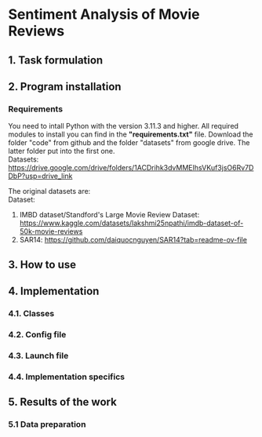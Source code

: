 # Sentiment Analysis of Movie Reviews

## 1. Task formulation



## 2. Program installation
### Requirements 
You need to intall Python with the version 3.11.3 and higher. All required modules to install you can find in the **"requirements.txt"** file. Download the folder "code" from github and the folder "datasets" from google drive. The latter folder put into the first one.  
Datasets: https://drive.google.com/drive/folders/1ACDrihk3dvMMEIhsVKuf3jsO6Rv7DDbP?usp=drive_link  

The original datasets are:  
Dataset:  
1. IMBD dataset/Standford's Large Movie Review Dataset: https://www.kaggle.com/datasets/lakshmi25npathi/imdb-dataset-of-50k-movie-reviews  
2. SAR14: https://github.com/daiquocnguyen/SAR14?tab=readme-ov-file  

## 3. How to use


## 4. Implementation

### 4.1. Classes

### 4.2. Config file

### 4.3. Launch file

### 4.4. Implementation specifics



## 5. Results of the work
### 5.1 Data preparation
<table>
  <tr>
  </tr>
  <tr>
  </tr>
  <tr>
  </tr>
  <tr>
  </tr>
</table>  






